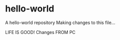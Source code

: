 # hello-world
A hello-world repository
Making changes to this file...


LIFE IS GOOD! Changes FROM PC
